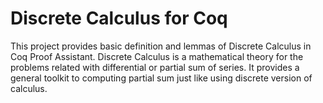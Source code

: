 # Discrete Calculus for Coq

This project provides basic definition and lemmas of Discrete Calculus in Coq Proof Assistant. Discrete Calculus is a mathematical theory for the problems related with differential or partial sum of series. It provides a general toolkit to computing partial sum just like using discrete version of calculus. 

